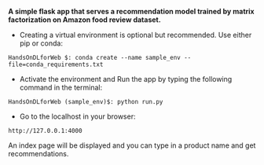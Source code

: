**A simple flask app that serves a recommendation model trained by matrix
factorization on Amazon food review dataset.**

- Creating a virtual environment is optional but recommended. Use either pip or conda:
```
HandsOnDLforWeb $: conda create --name sample_env --file=conda_requirements.txt 
```

- Activate the environment and Run the app by typing the following command in the terminal:

```
HandsOnDLforWeb (sample_env)$: python run.py
```
- Go to the localhost in your browser:
```
http://127.0.0.1:4000
```

An index page will be displayed and you can type in a product name and get recommendations.





